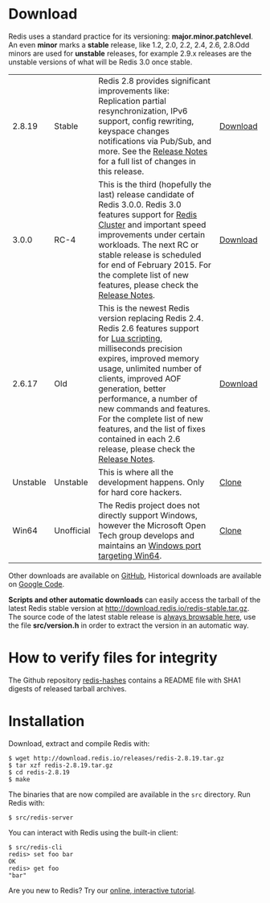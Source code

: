 Download
===

Redis uses a standard practice for its versioning:
**major.minor.patchlevel**.
An even **minor** marks a **stable** release, like 1.2, 2.0, 2.2, 2.4, 2.6, 2.8.Odd minors are used for **unstable** releases, for example 2.9.x releases are the unstable versions of what will be Redis 3.0 once stable.

<table class="versions">

  <tr class="current">
    <td>2.8.19</td>
    <td>Stable</td>
    <td>Redis 2.8 provides significant improvements like: Replication partial resynchronization, IPv6 support, config rewriting, keyspace changes notifications via Pub/Sub, and more. See the <a href="https://github.com/antirez/redis/raw/2.8/00-RELEASENOTES">Release Notes</a> for a full list of changes in this release.</td>
    <td>
      <a href="http://download.redis.io/releases/redis-2.8.19.tar.gz">Download</a>
    </td>
  </tr>

  <tr>
    <td>3.0.0</td>
    <td>RC-4</td>
    <td>This is the third (hopefully the last) release candidate of Redis 3.0.0.
    Redis 3.0 features support for <a href="/topics/cluster-tutorial">Redis Cluster</a> and important speed improvements under certain workloads. The next RC or stable release is scheduled for end of February 2015. For the complete list of new features, please check the <a href="https://github.com/antirez/redis/raw/3.0/00-RELEASENOTES">Release Notes</a>.
    <br>
    <td>
      <a href="https://github.com/antirez/redis/archive/3.0.0-rc4.tar.gz">Download</a>
    </td>
  </tr>

  <tr>
    <td>2.6.17</td>
    <td>Old</td>
    <td>This is the newest Redis version replacing Redis 2.4.
    Redis 2.6 features support for <a href="/commands/eval">Lua scripting</a>, milliseconds precision expires, improved memory usage, unlimited number of clients, improved AOF generation, better performance, a number of new commands and features. For the complete list of new features, and the list of fixes contained in each 2.6 release, please check the <a href="https://github.com/antirez/redis/raw/2.6/00-RELEASENOTES">Release Notes</a>.
    <br>
    <td>
      <a href="http://download.redis.io/releases/redis-2.6.17.tar.gz">Download</a>
    </td>
  </tr>

  <tr>
    <td>Unstable</td>
    <td>Unstable</td>
    <td>This is where all the development happens. Only for hard core hackers.
    <td>
      <a href="https://github.com/antirez/redis/tree/unstable">Clone</a>
    </td>
  </tr>

  <tr>
    <td>Win64</td>
    <td>Unofficial</td>
    <td>The Redis project does not directly support Windows, however the Microsoft Open Tech group develops and maintains an <a href="https://github.com/MSOpenTech/redis">Windows port targeting Win64</a>.
    <td>
      <a href="https://github.com/MSOpenTech/redis">Clone</a>
    </td>
  </tr>

</table>

Other downloads are available on [GitHub](https://github.com/antirez/redis/downloads), Historical downloads are available on [Google Code](http://code.google.com/p/redis/downloads/list?can=1).

**Scripts and other automatic downloads** can easily access the tarball of the latest Redis stable version at <a href="http://download.redis.io/redis-stable.tar.gz">http://download.redis.io/redis-stable.tar.gz</a>. The source code of the latest stable release is [always browsable here](http://download.redis.io/redis-stable), use the file **src/version.h** in order to extract the version in an automatic way.

How to verify files for integrity
===

The Github repository <a href="https://github.com/antirez/redis-hashes/blob/master/README">redis-hashes</a> contains a README file with SHA1 digests of released tarball archives.

Installation
===

Download, extract and compile Redis with:

    $ wget http://download.redis.io/releases/redis-2.8.19.tar.gz
    $ tar xzf redis-2.8.19.tar.gz
    $ cd redis-2.8.19
    $ make

The binaries that are now compiled are available in the `src` directory. Run Redis with:

    $ src/redis-server

You can interact with Redis using the built-in client:

    $ src/redis-cli
    redis> set foo bar
    OK
    redis> get foo
    "bar"

Are you new to Redis? Try our [online, interactive tutorial](http://try.redis-db.com).

